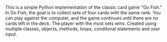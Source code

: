 This is a simple Python implementation of the classic card game "Go Fish." In Go Fish, the goal is to collect sets of four cards with the same rank. You can play against the computer, and the game continues until there are no cards left in the deck. The player with the most sets wins. Created using multiple classes, objects, methods, loops, conditonal statements and user input.
